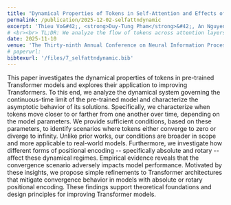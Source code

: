 ```yaml
---
title: "Dynamical Properties of Tokens in Self-Attention and Effects of Positional Encoding"
permalink: /publication/2025-12-02-selfattndynamic
excerpt: 'Thieu Vo&#42;, <strong>Duy-Tung Pham</strong>&#42;, An Nguyen The&#42;, Viet-Hoang Tran, Nhan-Phu Chung, Xin T. Tong, Tan Minh Nguyen'
# <br><br> TL;DR: We analyze the flow of tokens across attention layers and use these insights to enhance performance of Transformers.'
date: 2025-11-10
venue: 'The Thirty-ninth Annual Conference on Neural Information Processing Systems (NeurIPS 2025)'
# paperurl: 
bibtexurl: '/files/7_selfattndynamic.bib'
---
```

This paper investigates the dynamical properties of tokens in pre-trained Transformer models and explores their application to improving Transformers. To this end, we analyze the dynamical system governing the continuous-time limit of the pre-trained model and characterize the asymptotic behavior of its solutions. Specifically, we characterize when tokens move closer to or farther from one another over time, depending on the model parameters. We provide sufficient conditions, based on these parameters, to identify scenarios where tokens either converge to zero or diverge to infinity. Unlike prior works, our conditions are broader in scope and more applicable to real-world models. Furthermore, we investigate how different forms of positional encoding -- specifically absolute and rotary -- affect these dynamical regimes. Empirical evidence reveals that the convergence scenario adversely impacts model performance. Motivated by these insights, we propose simple refinements to Transformer architectures that mitigate convergence behavior in models with absolute or rotary positional encoding. These findings support theoretical foundations and design principles for improving Transformer models.
